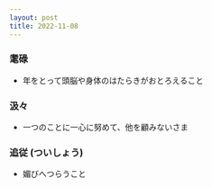 ```yaml
---
layout: post
title: 2022-11-08
---
```


### 耄碌
- 年をとって頭脳や身体のはたらきがおとろえること

### 汲々
- 一つのことに一心に努めて、他を顧みないさま　

### 追従 (ついしょう)
- 媚びへつらうこと


